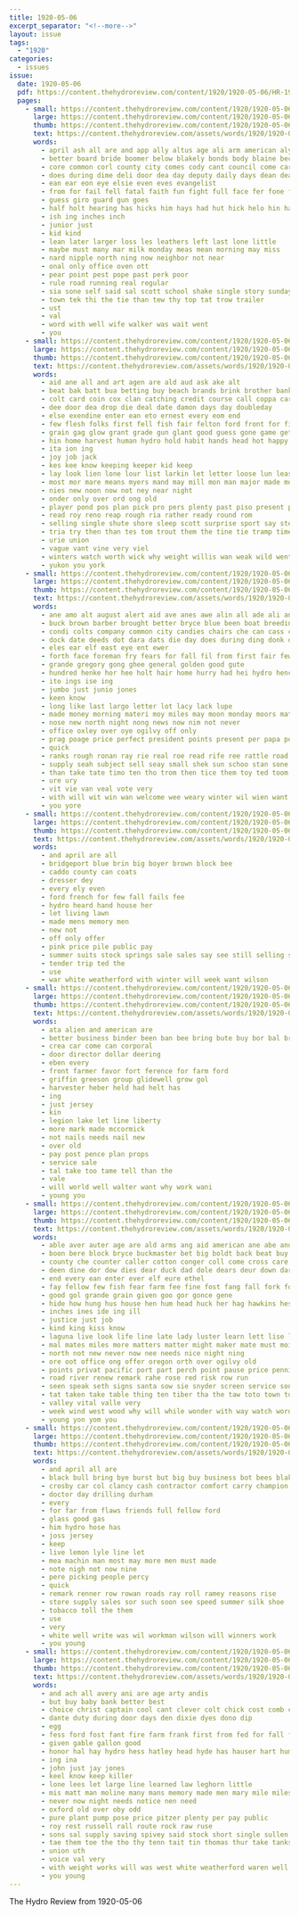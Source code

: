 ```yaml
---
title: 1920-05-06
excerpt_separator: "<!--more-->"
layout: issue
tags:
  - "1920"
categories:
  - issues
issue:
  date: 1920-05-06
  pdf: https://content.thehydroreview.com/content/1920/1920-05-06/HR-1920-05-06.pdf
  pages:
    - small: https://content.thehydroreview.com/content/1920/1920-05-06/small/HR-1920-05-06-01.jpg
      large: https://content.thehydroreview.com/content/1920/1920-05-06/large/HR-1920-05-06-01.jpg
      thumb: https://content.thehydroreview.com/content/1920/1920-05-06/thumbnails/HR-1920-05-06-01.jpg
      text: https://content.thehydroreview.com/assets/words/1920/1920-05-06/HR-1920-05-06-01.txt
      words:
        - april ash all are and app ally altus age ali arm american aly aid
        - better board bride boomer below blakely bonds body blaine bec buy boys bergman bia bade boy beach but
        - core common corl county city comes cody cant council come car
        - does during dime deli door dea day deputy daily days dean death
        - ean ear eon eye elsie even eves evangelist
        - from for fail fell fatal faith fun fight full face fer fone fellow felt farm first
        - guess giro guard gun goes
        - half holt hearing has hicks him hays had hut hick helo hin halt head hydro hence held hunting
        - ish ing inches inch
        - junior just
        - kid kind
        - lean later larger loss les leathers left last lone little
        - maybe must many mar milk monday meas mean morning may miss
        - nard nipple north ning now neighbor not near
        - onal only office oven ott
        - pear point pest pope past perk poor
        - rule road running real regular
        - sia sone self said sal scott school shake single story sunday sar saturday small shavers saw sing shy sunda
        - town tek thi the tie than tew thy top tat trow trailer
        - ust
        - val
        - word with well wife walker was wait went
        - you
    - small: https://content.thehydroreview.com/content/1920/1920-05-06/small/HR-1920-05-06-02.jpg
      large: https://content.thehydroreview.com/content/1920/1920-05-06/large/HR-1920-05-06-02.jpg
      thumb: https://content.thehydroreview.com/content/1920/1920-05-06/thumbnails/HR-1920-05-06-02.jpg
      text: https://content.thehydroreview.com/assets/words/1920/1920-05-06/HR-1920-05-06-02.txt
      words:
        - aid ane all and art agen are ald aud ask ake alt
        - beat bak batt bua betting buy beach brands brink brother bank big best bill back bors bar black been buck but bet ball barney better ber bin began both brought
        - colt card coin cox clan catching credit course call coppa care close crockett cop chest cash couch clear came
        - dee door dea drop die deal date damon days day doubleday
        - else exendine enter ean eto ernest every eom end
        - few flesh folks first fell fish fair felton ford front for fight from fee florence force farm fire fake face factor favor
        - grain gag glow grant grade gun glant good guess gone game getting
        - hin home harvest human hydro hold habit hands head hot happy him henry hart had hes hut her high
        - ita ion ing
        - joy job jack
        - kes kee know keeping keeper kid keep
        - lay look lien lone lour list larkin let letter loose lun leash limber lamonds
        - most mor mare means myers mand may mill mon man major made money mat must mild mak
        - nies new noon now not ney near night
        - onder only over ord ong old
        - player pond pos plan pick pro pers plenty past piso present pope pennant pair page por price pitzer private park
        - read roy reno reap rough ria rather ready round rom
        - selling single shute shore sleep scott surprise sport say stedman stairs stuck season such sunshine simmons see smile step stead score stock service saturday shorty self special stallion steadman stand secret stove sap supply steel sat
        - tria try then than tes tom trout them the tine tie tramp times thrift thy tenner ton town teta tor tell thea
        - urie union
        - vague vant vine very viel
        - winters watch worth wick why weight willis wan weak wild went way wife wheat winter was winning wil win with will world well
        - yukon you york
    - small: https://content.thehydroreview.com/content/1920/1920-05-06/small/HR-1920-05-06-03.jpg
      large: https://content.thehydroreview.com/content/1920/1920-05-06/large/HR-1920-05-06-03.jpg
      thumb: https://content.thehydroreview.com/content/1920/1920-05-06/thumbnails/HR-1920-05-06-03.jpg
      text: https://content.thehydroreview.com/assets/words/1920/1920-05-06/HR-1920-05-06-03.txt
      words:
        - ane amo alt august alert aid ave anes awe alin all ade ali and
        - buck brown barber brought better bryce blue been boat breeding batt bot buyers baik best
        - condi colts company common city candies chairs che can cass cost cate chas comfort call
        - dock date deeds dot dara dats die day does during ding donk down
        - eles ear elf east eye ent ewer
        - forth face foreman fry fears for fall fil from first fair few fight
        - grande gregory gong ghee general golden good gute
        - hundred henke hor hee holt hair home hurry had hei hydro hence hinton her horse held has how health huge hatfield heard hin
        - ito ings ise ing
        - jumbo just junio jones
        - keen know
        - long like last largo letter lot lacy lack lupe
        - made money morning materi moy miles may moon monday moors math moat mery mullins man mule more mont mail muro moore
        - nose new north night nong news now nim not never
        - office oxley over oye ogilvy off only
        - prag poage price perfect president points present per papa pow porch phebe pull plan pase pelle pure pass
        - quick
        - ranks rough ronan ray rie real roe read rife ree rattle road res
        - supply seah subject sell seay small shek sun schoo stan sone sarin sou sire sen solid soos set sina surgeon saw son show sleep service shown salud sal sei sumner season state saturday styles sand silos scott such
        - than take tate timo ten tho trom then tice them toy ted toom treat trust thy teen tom thew the tha timber tal tie tose
        - ure ury
        - vit vie van veal vote very
        - with will wit win wan welcome wee weary winter wil wien want waste was worth wide williams well write won
        - you yore
    - small: https://content.thehydroreview.com/content/1920/1920-05-06/small/HR-1920-05-06-04.jpg
      large: https://content.thehydroreview.com/content/1920/1920-05-06/large/HR-1920-05-06-04.jpg
      thumb: https://content.thehydroreview.com/content/1920/1920-05-06/thumbnails/HR-1920-05-06-04.jpg
      text: https://content.thehydroreview.com/assets/words/1920/1920-05-06/HR-1920-05-06-04.txt
      words:
        - and april are all
        - bridgeport blue brin big boyer brown block bee
        - caddo county can coats
        - dresser dey
        - every ely even
        - ford french for few fall fails fee
        - hydro heard hand house her
        - let living lawn
        - made mens memory men
        - new not
        - off only offer
        - pink price pile public pay
        - summer suits stock springs sale sales say see still selling such sugden silk slice
        - tender trip ted the
        - use
        - war white weatherford with winter will week want wilson
    - small: https://content.thehydroreview.com/content/1920/1920-05-06/small/HR-1920-05-06-05.jpg
      large: https://content.thehydroreview.com/content/1920/1920-05-06/large/HR-1920-05-06-05.jpg
      thumb: https://content.thehydroreview.com/content/1920/1920-05-06/thumbnails/HR-1920-05-06-05.jpg
      text: https://content.thehydroreview.com/assets/words/1920/1920-05-06/HR-1920-05-06-05.txt
      words:
        - ata alien and american are
        - better business binder been ban bee bring bute buy bor bal brothers
        - crea car come can corporal
        - door director dollar deering
        - eben every
        - front farmer favor fort ference for farm ford
        - griffin greeson group glidewell grow gol
        - harvester heber held had helt has
        - ing
        - just jersey
        - kin
        - legion lake let line liberty
        - more mark made mccormick
        - not nails needs nail new
        - over old
        - pay post pence plan props
        - service sale
        - tal take too tame tell than the
        - vale
        - will world well walter want why work wani
        - young you
    - small: https://content.thehydroreview.com/content/1920/1920-05-06/small/HR-1920-05-06-06.jpg
      large: https://content.thehydroreview.com/content/1920/1920-05-06/large/HR-1920-05-06-06.jpg
      thumb: https://content.thehydroreview.com/content/1920/1920-05-06/thumbnails/HR-1920-05-06-06.jpg
      text: https://content.thehydroreview.com/assets/words/1920/1920-05-06/HR-1920-05-06-06.txt
      words:
        - able aver auter age are ald arms ang aid american ane abe and
        - boon bere block bryce buckmaster bet big boldt back beat buy black broad bridge been but barnes ber blow boom bis bor buck
        - county che counter caller cotton conger coll come cross care can cook company colonel city cua
        - deen dine dor dow dies dear duck dad dole dears deur down dark due dot dinner daft dost
        - end every ean enter ever elf eure ethel
        - fay fellow few fish fear farm fee fine fost fang fall fork for from fund
        - good gol grande grain given goo gor gonce gene
        - hide how hung hus house hen hum head huck her hag hawkins hes half hilt hine him height hed honor hydro hail home has hands had
        - inches ines ide ing ill
        - justice just job
        - kind king kiss know
        - laguna live look life line late lady luster learn lett lise large ler lot long lien love loss last lave left lor
        - mal mates miles more matters matter might maker mate must moira marry men mina match man money midway mur may mutter made mayor mall
        - north not new never now nee needs nice night ning
        - ore oot office ong offer oregon orth over ogilvy old
        - points privat pacific port part perch point pause price pennington poundstone past paul puck penn prom phat plant
        - road river renew remark rahe rose red risk row run
        - seen speak seth signs santa sow sie snyder screen service son sae southern safe shell she sale stones season sir south sed seed sigh sot stock sato stand sour say ser stump stein see streets sand steward soy shirley shir states
        - tat taken take table thing ten tiber tha the taw toto town tue them toward than tex tour texas tow tell then trial too teen tes thousand
        - valley vital valle very
        - week wind west wood why will while wonder with way watch word well was
        - young yon yom you
    - small: https://content.thehydroreview.com/content/1920/1920-05-06/small/HR-1920-05-06-07.jpg
      large: https://content.thehydroreview.com/content/1920/1920-05-06/large/HR-1920-05-06-07.jpg
      thumb: https://content.thehydroreview.com/content/1920/1920-05-06/thumbnails/HR-1920-05-06-07.jpg
      text: https://content.thehydroreview.com/assets/words/1920/1920-05-06/HR-1920-05-06-07.txt
      words:
        - and april all are
        - black bull bring bye burst but big buy business bot bees blakes been bals best
        - crosby car col clancy cash contractor comfort carry champion can
        - doctor day drilling durham
        - every
        - for far from flaws friends full fellow ford
        - glass good gas
        - him hydro hose has
        - joss jersey
        - keep
        - live lemon lyle line let
        - mea machin man most may more men must made
        - note nigh not now nine
        - pere picking people percy
        - quick
        - remark renner row rowan roads ray roll ramey reasons rise
        - store supply sales sor such soon see speed summer silk shoe
        - tobacco toll the them
        - use
        - very
        - white well write was wil workman wilson will winners work
        - you young
    - small: https://content.thehydroreview.com/content/1920/1920-05-06/small/HR-1920-05-06-08.jpg
      large: https://content.thehydroreview.com/content/1920/1920-05-06/large/HR-1920-05-06-08.jpg
      thumb: https://content.thehydroreview.com/content/1920/1920-05-06/thumbnails/HR-1920-05-06-08.jpg
      text: https://content.thehydroreview.com/assets/words/1920/1920-05-06/HR-1920-05-06-08.txt
      words:
        - and ach all avery ani are age arty andis
        - but buy baby bank better best
        - choice christ captain cool cant clever colt chick cost comb come child chas can
        - dante duty during door days den dixie dyes dono dip
        - egg
        - fess ford fost fant fire farm frank first from fed for fall full
        - given gable gallon good
        - honor hal hay hydro hess hatley head hyde has hauser hart human hot handle homes hare hon home happy hundred horns hom
        - ing ina
        - john just jay jones
        - keel know keep killer
        - lone lees let large line learned law leghorn little
        - mis matt man moline many mans memory made men mary mile miles money morgan might miller
        - never now night needs notice nen need
        - oxford old over oby odd
        - pure plant pump pose price pitzer plenty per pay public
        - roy rest russell rall route rock raw ruse
        - sons sal supply saving spivey said stock short single sullen store setting shape sell state shain son south shoe star soul show see sunday sole selling surprise still sale
        - tae them toe the tho thy tenn tait tin thomas thur take tanks tron town ted tri ton top track
        - union uth
        - voice val very
        - with weight works will was west white weatherford waren well wil write want work wilson wife
        - you young
---
```


The Hydro Review from 1920-05-06

<!--more-->

